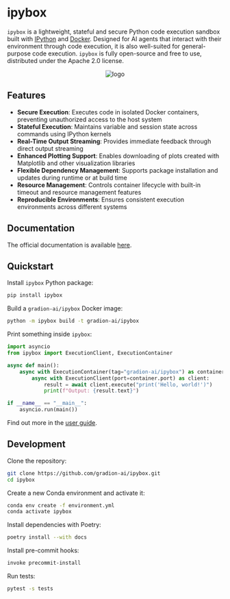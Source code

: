 # ipybox

`ipybox` is a lightweight, stateful and secure Python code execution sandbox built with [IPython](https://ipython.org/) and [Docker](https://www.docker.com/). Designed for AI agents that interact with their environment through code execution, it is also well-suited for general-purpose code execution. `ipybox` is fully open-source and free to use, distributed under the Apache 2.0 license.

<p align="center">
  <img src="docs/img/logo.png" alt="logo">
</p>

## Features

- **Secure Execution**: Executes code in isolated Docker containers, preventing unauthorized access to the host system
- **Stateful Execution**: Maintains variable and session state across commands using IPython kernels
- **Real-Time Output Streaming**: Provides immediate feedback through direct output streaming
- **Enhanced Plotting Support**: Enables downloading of plots created with Matplotlib and other visualization libraries
- **Flexible Dependency Management**: Supports package installation and updates during runtime or at build time
- **Resource Management**: Controls container lifecycle with built-in timeout and resource management features
- **Reproducible Environments**: Ensures consistent execution environments across different systems

## Documentation

The official documentation is available [here](https://gradion-ai.github.io/ipybox/).

## Quickstart

Install `ipybox` Python package:

```bash
pip install ipybox
```

Build a `gradion-ai/ipybox` Docker image:

```bash
python -m ipybox build -t gradion-ai/ipybox
```

Print something inside `ipybox`:

```python
import asyncio
from ipybox import ExecutionClient, ExecutionContainer

async def main():
    async with ExecutionContainer(tag="gradion-ai/ipybox") as container:
        async with ExecutionClient(port=container.port) as client:
            result = await client.execute("print('Hello, world!')")
            print(f"Output: {result.text}")

if __name__ == "__main__":
    asyncio.run(main())
```

Find out more in the [user guide](https://gradion-ai.github.io/ipybox/).

## Development

Clone the repository:

```bash
git clone https://github.com/gradion-ai/ipybox.git
cd ipybox
```

Create a new Conda environment and activate it:

```bash
conda env create -f environment.yml
conda activate ipybox
```

Install dependencies with Poetry:

```bash
poetry install --with docs
```

Install pre-commit hooks:

```bash
invoke precommit-install
```

Run tests:

```bash
pytest -s tests
```
